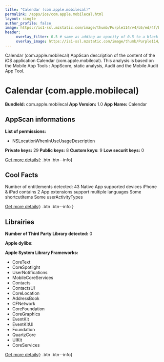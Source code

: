 ```yaml
---
title: "Calendar (com.apple.mobilecal)"
permalink: /apps/ios/com.apple.mobilecal.html
layout: single
author_profile: false
image: https://is1-ssl.mzstatic.com/image/thumb/Purple114/v4/b5/ed/4f/b5ed4f69-44ed-2386-e8dc-fa0048f0ae63/AppIcon-1x_U007emarketing-0-10-0-85-220.png/512x512bb.jpg
header: 
     overlay_filter: 0.5 # same as adding an opacity of 0.5 to a black background
     overlay_image: https://is1-ssl.mzstatic.com/image/thumb/Purple114/v4/b5/ed/4f/b5ed4f69-44ed-2386-e8dc-fa0048f0ae63/AppIcon-1x_U007emarketing-0-10-0-85-220.png/512x512bb.jpg
---
```

Calendar (com.apple.mobilecal) AppScan description of the content of the iOS application Calendar (com.apple.mobilecal). This analysis is based on the Mobile App Tools : AppScore, static analysis, Audit and the Mobile Audit App Tool.

# Calendar (com.apple.mobilecal)

**BundleId:** com.apple.mobilecal
**App Version:** 1.0
**App Name:** Calendar


## AppScan informations 

**List of permissions:** 
- NSLocationWhenInUseUsageDescription
  
  
**Private keys:** 29
**Public keys:** 8
**Custom keys:** 9
**Low securit keys:** 0
  
[Get more details](/pricing.html){: .btn .btn--info}

## Cool Facts

Number of entitlements detected: 43
Native App
supported devices iPhone & iPad
contains 2 App extensions
support multiple languages
Some shortcutItems 
Some userActivityTypes
  
[Get more details](/pricing.html){: .btn .btn--info }

## Librairies 
**Number of Third Party Library detected:** 0


**Apple dylibs:**


**Apple System Library Frameworks:**
- CoreText
- CoreSpotlight
- UserNotifications
- MobileCoreServices
- Contacts
- ContactsUI
- CoreLocation
- AddressBook
- CFNetwork
- CoreFoundation
- CoreGraphics
- EventKit
- EventKitUI
- Foundation
- QuartzCore
- UIKit
- CoreServices


  
[Get more details](/pricing.html){: .btn .btn--info}

